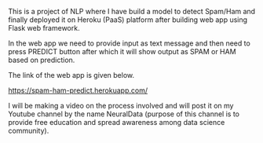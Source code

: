 This is a project of NLP where I have build a model to detect Spam/Ham and finally deployed it on Heroku (PaaS) platform after building web app using Flask web framework.

In the web app we need to provide input as text message and then need to press PREDICT button after which it will show output as SPAM or HAM based on prediction.

The link of the web app is given below. 

https://spam-ham-predict.herokuapp.com/

I will be making a video on the process involved and will post it on my Youtube channel by the name NeuralData (purpose of this channel is to provide free education and spread awareness among data science community).
